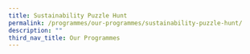 ```yaml
---
title: Sustainability Puzzle Hunt
permalink: /programmes/our-programmes/sustainability-puzzle-hunt/
description: ""
third_nav_title: Our Programmes
---
```

